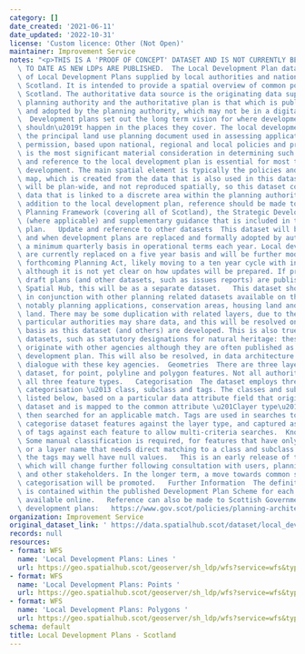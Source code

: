 ```yaml
---
category: []
date_created: '2021-06-11'
date_updated: '2022-10-31'
license: 'Custom licence: Other (Not Open)'
maintainer: Improvement Service
notes: "<p>THIS IS A 'PROOF OF CONCEPT' DATASET AND IS NOT CURRENTLY BEING KEPT UP\
  \ TO DATE AS NEW LDPs ARE PUBLISHED.  The Local Development Plan dataset is a composition\
  \ of Local Development Plans supplied by local authorities and national parks in\
  \ Scotland. It is intended to provide a spatial overview of common policies across\
  \ Scotland. The authoritative data source is the originating data supplied by the\
  \ planning authority and the authoritative plan is that which is published as approved\
  \ and adopted by the planning authority, which may not be in a digital format. \
  \  Development plans set out the long term vision for where development should and\
  \ shouldn\u2019t happen in the places they cover. The local development plan is\
  \ the principal land use planning document used in assessing applications for planning\
  \ permission, based upon national, regional and local policies and proposals. It\
  \ is the most significant material consideration in determining such applications\
  \ and reference to the local development plan is essential for most types of proposed\
  \ development. The main spatial element is typically the policies and proposals\
  \ map, which is created from the data that is also used in this dataset. Some policies\
  \ will be plan-wide, and not reproduced spatially, so this dataset contains policy\
  \ data that is linked to a discrete area within the planning authority area.   In\
  \ addition to the local development plan, reference should be made to the National\
  \ Planning Framework (covering all of Scotland), the Strategic Development Plan\
  \ (where applicable) and supplementary guidance that is included in the development\
  \ plan.   Update and reference to other datasets  This dataset will be updated as\
  \ and when development plans are replaced and formally adopted by authorities, on\
  \ a minimum quarterly basis in operational terms each year. Local development plans\
  \ are currently replaced on a five year basis and will be further modified by the\
  \ forthcoming Planning Act, likely moving to a ten year cycle with interim updates,\
  \ although it is not yet clear on how updates will be prepared. If proposed and\
  \ draft plans (and other datasets, such as issues reports) are published on the\
  \ Spatial Hub, this will be as a separate dataset.   This dataset should be used\
  \ in conjunction with other planning related datasets available on the Spatial Hub,\
  \ notably planning applications, conservation areas, housing land and employment\
  \ land. There may be some duplication with related layers, due to the ways that\
  \ particular authorities may share data, and this will be resolved on a layer-by-layer\
  \ basis as this dataset (and others) are developed. This is also true for some national\
  \ datasets, such as statutory designations for natural heritage: these typically\
  \ originate with other agencies although they are often published as part of a local\
  \ development plan. This will also be resolved, in data architecture terms, through\
  \ dialogue with these key agencies.  Geometries  There are three layers within this\
  \ dataset, for point, polyline and polygon features. Not all authorities capture\
  \ all three feature types.   Categorisation  The dataset employs three levels of\
  \ categorisation \u2013 class, subclass and tags. The classes and subclasses are\
  \ listed below, based on a particular data attribute field that originates in the\
  \ dataset and is mapped to the common attribute \u201Clayer type\u201D which is\
  \ then searched for an applicable match. Tags are used in searches to match and\
  \ categorise dataset features against the layer type, and captured as a full list\
  \ of tags against each feature to allow multi-criteria searches.  Known Issues \
  \ Some manual classification is required, for features that have only a reference\
  \ or a layer name that needs direct matching to a class and subclass. In this case,\
  \ the tags may well have null values.   This is an early release of the dataset,\
  \ which will change further following consultation with users, planning authorities\
  \ and other stakeholders. In the longer term, a move towards common standards and\
  \ categorisation will be promoted.   Further Information  The definitive description\
  \ is contained within the published Development Plan Scheme for each planning authority,\
  \ available online.   Reference can also be made to Scottish Government policy on\
  \ development plans:   https://www.gov.scot/policies/planning-architecture/development-plans/</p>"
organization: Improvement Service
original_dataset_link: ' https://data.spatialhub.scot/dataset/local_development_plans-is'
records: null
resources:
- format: WFS
  name: 'Local Development Plans: Lines '
  url: https://geo.spatialhub.scot/geoserver/sh_ldp/wfs?service=wfs&typeName=sh_ldp:pub_ldplin
- format: WFS
  name: 'Local Development Plans: Points '
  url: https://geo.spatialhub.scot/geoserver/sh_ldp/wfs?service=wfs&typeName=sh_ldp:pub_ldppnt
- format: WFS
  name: 'Local Development Plans: Polygons '
  url: https://geo.spatialhub.scot/geoserver/sh_ldp/wfs?service=wfs&typeName=sh_ldp:pub_ldppol
schema: default
title: Local Development Plans - Scotland
---
```

